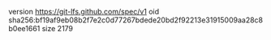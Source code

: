 version https://git-lfs.github.com/spec/v1
oid sha256:bf19af9eb08b2f7e2c0d77267bdede20bd2f92213e31915009aa28c8b0ee1661
size 2179
